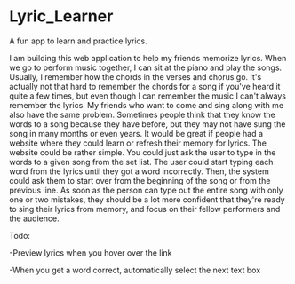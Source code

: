 # Lyric_Learner
A fun app to learn and practice lyrics.

I am building this web application to help my friends memorize lyrics. When we go to perform music together, I can sit at the piano and play the songs. Usually, I remember how the chords in the verses and chorus go. It's actually not that hard to remember the chords for a song if you've heard it quite a few times, but even though I can remember the music I can't always remember the lyrics. My friends who want to come and sing along with me also have the same problem. Sometimes people think that they know the words to a song because they have before, but they may not have sung the song in many months or even years. It would be great if people had a website where they could learn or refresh their memory for lyrics. The website could be rather simple. You could just ask the user to type in the words to a given song from the set list. The user could start typing each word from the lyrics until they got a word incorrectly. Then, the system could ask them to start over from the beginning of the song or from the previous line. As soon as the person can type out the entire song with only one or two mistakes, they should be a lot more confident that they're ready to sing their lyrics from memory, and focus on their fellow performers and the audience.


Todo:

-Preview lyrics when you hover over the link

-When you get a word correct, automatically select the next text box
